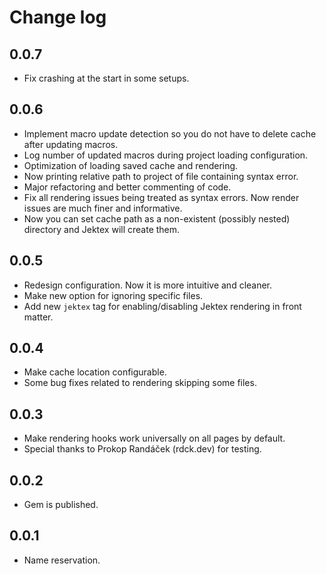 # Change log

## 0.0.7
- Fix crashing at the start in some setups.

## 0.0.6
- Implement macro update detection so you do not have to delete cache after updating macros.
- Log number of updated macros during project loading configuration.
- Optimization of loading saved cache and rendering.
- Now printing relative path to project of file containing syntax error.
- Major refactoring and better commenting of code.
- Fix all rendering issues being treated as syntax errors. Now render issues are much finer and informative.
- Now you can set cache path as a non-existent (possibly nested) directory and Jektex will create them.

## 0.0.5
- Redesign configuration. Now it is more intuitive and cleaner.
- Make new option for ignoring specific files.
- Add new `jektex` tag for enabling/disabling Jektex rendering in front matter.

## 0.0.4
- Make cache location configurable.
- Some bug fixes related to rendering skipping some files.

## 0.0.3
- Make rendering hooks work universally on all pages by default.
- Special thanks to Prokop Randáček (rdck.dev) for testing.

## 0.0.2
- Gem is published.

## 0.0.1
- Name reservation.

